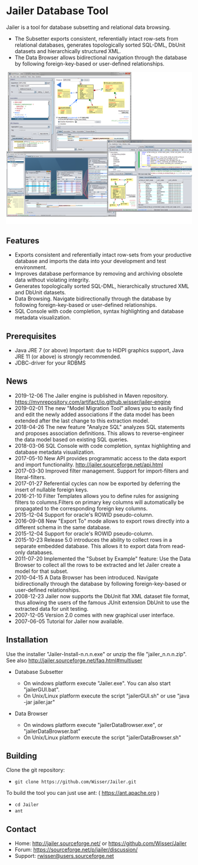 # Jailer Database Tool

Jailer is a tool for database subsetting and relational data browsing. 

 - The Subsetter exports consistent, referentially intact row-sets from relational databases,
   generates topologically sorted SQL-DML, DbUnit datasets and hierarchically structured XML.
 - The Data Browser allows bidirectional navigation through the database 
   by following foreign-key-based or user-defined relationships.


<img src="/docs/screenshot.png" width="850" />

## Features

 - Exports consistent and referentially intact row-sets from your productive database
   and imports the data into your development and test environment.
 - Improves database performance by removing and archiving obsolete data without violating integrity.
 - Generates topologically sorted SQL-DML, hierarchically structured XML and DbUnit datasets.
 - Data Browsing. Navigate bidirectionally through the database by following foreign-key-based or user-defined relationships.
 - SQL Console with code completion, syntax highlighting and database metadata visualization.

## Prerequisites

 - Java JRE 7 (or above)
   Important: due to HiDPI graphics support, Java JRE 11 (or above) is strongly recommended.
 - JDBC-driver for your RDBMS

## News

 - 2019-12-06   The Jailer engine is published in Maven repository. https://mvnrepository.com/artifact/io.github.wisser/jailer-engine
 - 2019-02-01   The new "Model Migration Tool" allows you to easily find and edit the newly added associations if the data model has been extended after the last change to this extraction model.
 - 2018-04-26   The new feature "Analyze SQL" analyzes SQL statements and proposes association definitions. This allows to reverse-engineer the data model based on existing SQL queries.
 - 2018-03-06   SQL Console with code completion, syntax highlighting and database metadata visualization.
 - 2017-05-10   New API provides programmatic access to the data export and import functionality. http://jailer.sourceforge.net/api.html
 - 2017-03-30 	Improved filter management. Support for import-filters and literal-filters.
 - 2017-01-27 	Referential cycles can now be exported by deferring the insert of nullable foreign keys.
 - 2016-21-10 	Filter Templates allows you to define rules for assigning filters to columns.Filters on primary key columns will automatically be propagated to the corresponding foreign key columns.
 - 2015-12-04 	Support for oracle's ROWID pseudo-column.
 - 2016-09-08 	New "Export To" mode allows to export rows directly into a different schema in the same database.
 - 2015-12-04 	Support for oracle's ROWID pseudo-column.
 - 2015-10-23 	Release 5.0 introduces the ability to collect rows in a separate embedded database. This allows it to export data from read-only databases.
 - 2011-07-20 	Implemented the "Subset by Example" feature: Use the Data Browser to collect all the rows to be extracted and let Jailer create a model for that subset.
 - 2010-04-15 	A Data Browser has been introduced. Navigate bidirectionally through the database by following foreign-key-based or user-defined relationships.
 - 2008-12-23 	Jailer now supports the DbUnit flat XML dataset file format, thus allowing the users of the famous JUnit extension DbUnit to use the extracted data for unit testing.
 - 2007-12-05 	Version 2.0 comes with new graphical user interface.
 - 2007-06-05 	Tutorial for Jailer now available.


## Installation

Use the installer "Jailer-Install-n.n.n.exe" or unzip the file "jailer_n.n.n.zip".
See also <a href="http://jailer.sourceforge.net/faq.html#multiuser">http://jailer.sourceforge.net/faq.html#multiuser</a>

 - Database Subsetter
    - On windows platform execute "Jailer.exe". You can also start "jailerGUI.bat".
    - On Unix/Linux platform execute the script "jailerGUI.sh" or use "java -jar jailer.jar"

 - Data Browser
    - On windows platform execute "jailerDataBrowser.exe", or "jailerDataBrowser.bat"
    - On Unix/Linux platform execute the script "jailerDataBrowser.sh"

## Building

Clone the git repository:

* `git clone https://github.com/Wisser/Jailer.git`

To build the tool you can just use ant: ( https://ant.apache.org )

* `cd Jailer`
* `ant`

## Contact
 - Home:    http://jailer.sourceforge.net/ or https://github.com/Wisser/Jailer
 - Forum:   https://sourceforge.net/p/jailer/discussion/
 - Support: rwisser@users.sourceforge.net
